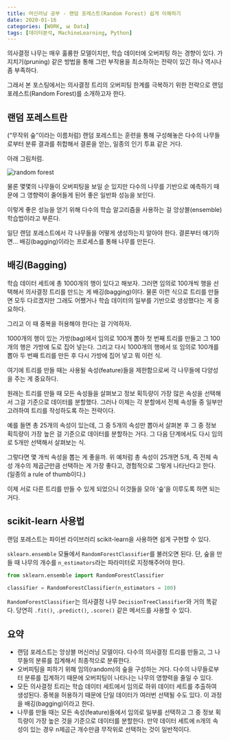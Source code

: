 ```yaml
---
title: 머신러닝 공부 - 랜덤 포레스트(Random Forest) 쉽게 이해하기
date: 2020-01-16
categories: [WORK, 📊 Data]
tags: [데이터분석, MachineLearning, Python]
---
```


의사결정 나무는 매우 훌륭한 모델이지만, 학습 데이터에 오버피팅 하는 경향이 있다. 가지치기(pruning) 같은 방법을 통해 그런 부작용을 최소하하는 전략이 있긴 하나 역시나 좀 부족하다.

그래서 본 포스팅에서는 의사결정 트리의 오버피팅 한계를 극복하기 위한 전략으로 랜덤 포레스트(Random Forest)를 소개하고자 한다.

## 랜덤 포레스트란

(“무작위 숲”이라는 이름처럼) 랜덤 포레스트는 훈련을 통해 구성해놓은 다수의 나무들로부터 분류 결과를 취합해서 결론을 얻는, 일종의 인기 투표 같은 거다.

아래 그림처럼.

![random forest](https://upload.wikimedia.org/wikipedia/commons/4/4e/Random_forest_explain.png)

물론 몇몇의 나무들이 오버피팅을 보일 순 있지만 다수의 나무를 기반으로 예측하기 때문에 그 영향력이 줄어들게 된어 좋은 일반화 성능을 보인다.

이렇게 좋은 성능을 얻기 위해 다수의 학습 알고리즘을 사용하는 걸 앙상블(ensemble) 학습법이라고 부른다.

일단 랜덤 포레스트에서 각 나무들을 어떻게 생성하는지 알아야 한다. 결론부터 얘기하면… 배깅(bagging)이라는 프로세스를 통해 나무를 만든다.

## 배깅(Bagging)

학습 데이터 세트에 총 1000개의 행이 있다고 해보자. 그러면 임의로 100개씩 행을 선택해서 의사결정 트리를 만드는 게 배깅(bagging)이다. 물론 이런 식으로 트리를 만들면 모두 다르겠지만 그래도 어쨌거나 학습 데이터의 일부를 기반으로 생성했다는 게 중요하다.

그리고 이 때 중복을 허용해야 한다는 걸 기억하자.

1000개의 행이 있는 가방(bag)에서 임의로 100개 뽑아 첫 번째 트리를 만들고 그 100개의 행은 가방에 도로 집어 넣는다. 그리고 다시 1000개의 행에서 또 임의로 100개를 뽑아 두 번째 트리를 만든 후 다시 가방에 집어 넣고 뭐 이런 식.

여기에 트리를 만들 때는 사용될 속성(feature)들을 제한함으로써 각 나무들에 다양성을 주는 게 중요하다.

원래는 트리를 만들 때 모든 속성들을 살펴보고 정보 획득량이 가장 많은 속성을 선택해서 그걸 기준으로 데이터를 분할했다. 그러나 이제는 각 분할에서 전체 속성들 중 일부만 고려하여 트리를 작성하도록 하는 전략이다.

예를 들면 총 25개의 속성이 있는데, 그 중 5개의 속성만 뽑아서 살펴본 후 그 중 정보 획득량이 가장 높은 걸 기준으로 데이터를 분할하는 거다. 그 다음 단계에서도 다시 임의로 5개만 선택해서 살펴보는 식.

그렇다면 몇 개씩 속성을 뽑는 게 좋을까. 위 예처럼 총 속성이 25개면 5개, 즉 전체 속성 개수의 제곱근만큼 선택하는 게 가장 좋다고, 경험적으로 그렇게 나타난다고 한다. (일종의 a rule of thumb이다.)

이제 서로 다른 트리를 만들 수 있게 되었으니 이것들을 모아 ‘숲’을 이루도록 하면 되는 거다.

## scikit-learn 사용법

랜덤 포레스트는 파이썬 라이브러리 scikit-learn을 사용하면 쉽게 구현할 수 있다.

`sklearn.ensemble` 모듈에서 `RandomForestClassifier`를 불러오면 된다. 단, 숲을 만들 때 나무의 개수를 `n_estimators`라는 파라미터로 지정해주어야 한다.

```python
from sklearn.ensemble import RandomForestClassifier

classifier = RandomForestClassifier(n_estimators = 100)
```

`RandomForestClassifier`는 의사결정 나무 `DecisionTreeClassifier`와 거의 똑같다. 당연히 `.fit()`, `.predict()`, `.score()` 같은 메서드를 사용할 수 있다.

## 요약

- 랜덤 포레스트는 앙상블 머신러닝 모델이다. 다수의 의사결정 트리를 만들고, 그 나무들의 분류를 집계해서 최종적으로 분류한다.
- 오버피팅을 피하기 위해 임의(random)의 숲을 구성하는 거다. 다수의 나무들로부터 분류를 집계하기 때문에 오버피팅이 나타나는 나무의 영향력을 줄일 수 있다.
- 모든 의사결정 트리는 학습 데이터 세트에서 임의로 하위 데이터 세트를 추출하여 생성된다. 중복을 허용하기 때문에 단일 데이터가 여러번 선택될 수도 있다. 이 과정을 배깅(bagging)이라고 한다.
- 나무를 만들 때는 모든 속성(feature)들에서 임의로 일부를 선택하고 그 중 정보 획득량이 가장 높은 것을 기준으로 데이터를 분할한다. 만약 데이터 세트에 n개의 속성이 있는 경우 n제곱근 개수만큼 무작위로 선택하는 것이 일반적이다.